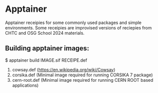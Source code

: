# Apptainer

Apptainer receipies for some commonly used packages and simple environments. Some receipies are improvised versions of reciepies from CHTC and OSG School 2024 materials. 

Building apptainer images:
--------------------------
$ apptainer build IMAGE.sif RECEIPE.def

1) cowsay.def (https://en.wikipedia.org/wiki/Cowsay)
2) corsika.def (Minimal image required for running CORSIKA 7 package)
3) cern-root.def (Minimal image required for running CERN ROOT based applications)
